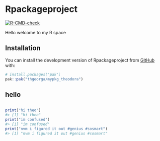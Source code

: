 
<!-- README.md is generated from README.Rmd. Please edit that file -->

# Rpackageproject

<!-- badges: start -->

[![R-CMD-check](https://github.com/thgeorga/mypkg_theodora/actions/workflows/R-CMD-check.yaml/badge.svg)](https://github.com/thgeorga/mypkg_theodora/actions/workflows/R-CMD-check.yaml)
<!-- badges: end -->

Hello welcome to my R space

## Installation

You can install the development version of Rpackageproject from
[GitHub](https://github.com/) with:

``` r
# install.packages("pak")
pak::pak("thgeorga/mypkg_theodora")
```

## hello

``` r

print("hi theo")
#> [1] "hi theo"
print("im confused")
#> [1] "im confused"
print("nvm i figured it out #genius #sosmart")
#> [1] "nvm i figured it out #genius #sosmart"
```
